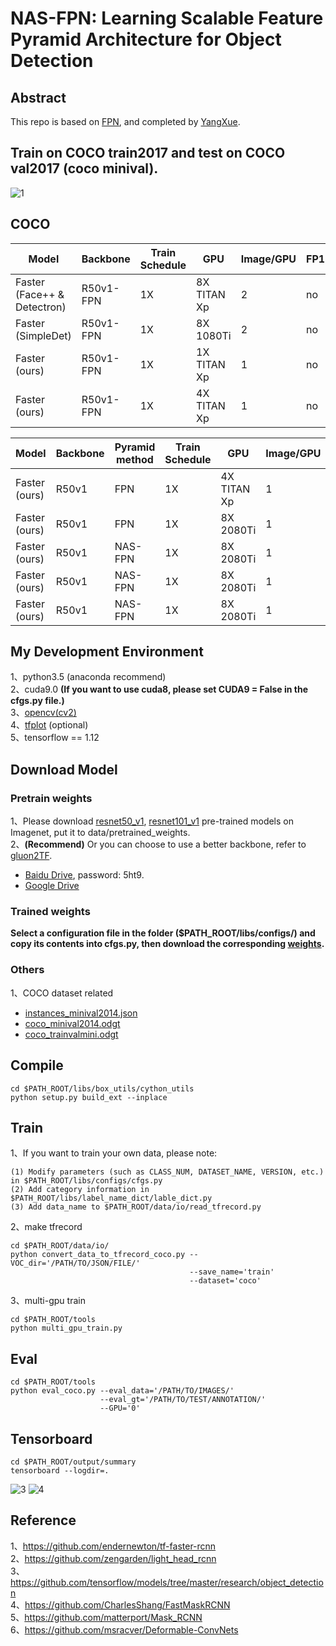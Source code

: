 # NAS-FPN: Learning Scalable Feature Pyramid Architecture for Object Detection 

## Abstract     
This repo is based on [FPN](https://github.com/DetectionTeamUCAS/NAS_FPN_Tensorflow), and completed by [YangXue](https://github.com/yangxue0827).     

## Train on COCO train2017 and test on COCO val2017 (coco minival).     
![1](fpn_voc_2007.gif)

## COCO
|Model|Backbone|Train Schedule|GPU|Image/GPU|FP16|Box AP|
|-----|--------|--------------|---|---------|----|---------------|
|Faster (Face++ & Detectron)|R50v1-FPN|1X|8X TITAN Xp|2|no|36.4|
|Faster (SimpleDet)|R50v1-FPN|1X|8X 1080Ti|2|no|36.5|
|Faster (ours)|R50v1-FPN|1X|1X TITAN Xp|1|no|36.1|
|Faster (ours)|R50v1-FPN|1X|4X TITAN Xp|1|no|36.1|

|Model|Backbone|Pyramid method|Train Schedule|GPU|Image/GPU|Stacks|Dimension|3x3 relu|Box AP|
|-----|--------|----|--------------|---|---------|----|----|----|---------------|
|Faster (ours)|R50v1|FPN|1X|4X TITAN Xp|1|0|256|no|36.1|
|Faster (ours)|R50v1|FPN|1X|8X 2080Ti|1|3|256|yes|35.8|
|Faster (ours)|R50v1|NAS-FPN|1X|8X 2080Ti|1|3|256|yes|37.9|
|Faster (ours)|R50v1|NAS-FPN|1X|8X 2080Ti|1|7|256|yes|38.1|
|Faster (ours)|R50v1|NAS-FPN|1X|8X 2080Ti|1|7|384|yes|38.9|

## My Development Environment
1、python3.5 (anaconda recommend)             
2、cuda9.0 **(If you want to use cuda8, please set CUDA9 = False in the cfgs.py file.)**                    
3、[opencv(cv2)](https://pypi.org/project/opencv-python/)    
4、[tfplot](https://github.com/wookayin/tensorflow-plot) (optional)             
5、tensorflow == 1.12                   

## Download Model
### Pretrain weights
1、Please download [resnet50_v1](http://download.tensorflow.org/models/resnet_v1_50_2016_08_28.tar.gz), [resnet101_v1](http://download.tensorflow.org/models/resnet_v1_101_2016_08_28.tar.gz) pre-trained models on Imagenet, put it to data/pretrained_weights.       
2、**(Recommend)** Or you can choose to use a better backbone, refer to [gluon2TF](https://github.com/yangJirui/gluon2TF).    
* [Baidu Drive](https://pan.baidu.com/s/1GpqKg0dOaaWmwshvv1qWGg), password: 5ht9.          
* [Google Drive](https://drive.google.com/drive/folders/1BM8ffn1WnsRRb5RcuAcyJAHX8NS2M1Gz?usp=sharing)   

### Trained weights
**Select a configuration file in the folder ($PATH_ROOT/libs/configs/) and copy its contents into cfgs.py, then download the corresponding [weights](https://github.com/DetectionTeamUCAS/Models/tree/master/NAS_FPN_Tensorflow).**      

### Others
1、COCO dataset related      
* [instances_minival2014.json](https://drive.google.com/file/d/1cgyEzdGVfx7zPNUO0lLfm8pu0HfIj3Xv/view?usp=sharing)
* [coco_minival2014.odgt](https://drive.google.com/file/d/1Au55e6lqvuTunNBZO2Cj4Kh9XySyM3ZN/view?usp=sharing)        
* [coco_trainvalmini.odgt](https://drive.google.com/file/d/1TSbPjY7HNDryIL3PB6pkO2EVDAwsyD3k/view?usp=sharing)    

## Compile
```  
cd $PATH_ROOT/libs/box_utils/cython_utils
python setup.py build_ext --inplace
```

## Train

1、If you want to train your own data, please note:  
```     
(1) Modify parameters (such as CLASS_NUM, DATASET_NAME, VERSION, etc.) in $PATH_ROOT/libs/configs/cfgs.py
(2) Add category information in $PATH_ROOT/libs/label_name_dict/lable_dict.py     
(3) Add data_name to $PATH_ROOT/data/io/read_tfrecord.py 
```     

2、make tfrecord
```  
cd $PATH_ROOT/data/io/  
python convert_data_to_tfrecord_coco.py --VOC_dir='/PATH/TO/JSON/FILE/' 
                                        --save_name='train' 
                                        --dataset='coco'
```      

3、multi-gpu train
```  
cd $PATH_ROOT/tools
python multi_gpu_train.py
```

## Eval
```  
cd $PATH_ROOT/tools
python eval_coco.py --eval_data='/PATH/TO/IMAGES/'  
                    --eval_gt='/PATH/TO/TEST/ANNOTATION/'
                    --GPU='0'
``` 

## Tensorboard
```  
cd $PATH_ROOT/output/summary
tensorboard --logdir=.
``` 
![3](images.png)
![4](scalars.png)

## Reference
1、https://github.com/endernewton/tf-faster-rcnn   
2、https://github.com/zengarden/light_head_rcnn   
3、https://github.com/tensorflow/models/tree/master/research/object_detection        
4、https://github.com/CharlesShang/FastMaskRCNN       
5、https://github.com/matterport/Mask_RCNN      
6、https://github.com/msracver/Deformable-ConvNets         
